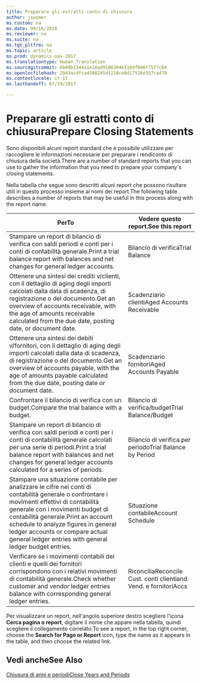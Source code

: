 ```yaml
---
title: Preparare gli estratti conto di chiusura
author: jswymer
ms.custom: na
ms.date: 09/16/2016
ms.reviewer: na
ms.suite: na
ms.tgt_pltfrm: na
ms.topic: article
ms.prod: dynamics-nav-2017
ms.translationtype: Human Translation
ms.sourcegitcommit: 6b60b1344a1e18ad91863046110df880f75f7c04
ms.openlocfilehash: 2943acdfca4580245d1210ce0d17526e357ca478
ms.contentlocale: it-it
ms.lasthandoff: 07/19/2017

---
```

# <a name="prepare-closing-statements"></a><span data-ttu-id="e74bb-102">Preparare gli estratti conto di chiusura</span><span class="sxs-lookup"><span data-stu-id="e74bb-102">Prepare Closing Statements</span></span>
<span data-ttu-id="e74bb-103">Sono disponibili alcuni report standard che è possibile utilizzare per raccogliere le informazioni necessarie per preparare i rendiconto di chiusura della società.</span><span class="sxs-lookup"><span data-stu-id="e74bb-103">There are a number of standard reports that you can use to gather the information that you need to prepare your company's closing statements.</span></span>

<span data-ttu-id="e74bb-104">Nella tabella che segue sono descritti alcuni report che possono risultare utili in questo processo insieme ai nomi dei report.</span><span class="sxs-lookup"><span data-stu-id="e74bb-104">The following table describes a number of reports that may be useful in this process along with the report name.</span></span>


|<span data-ttu-id="e74bb-105">Per</span><span class="sxs-lookup"><span data-stu-id="e74bb-105">To</span></span>     |<span data-ttu-id="e74bb-106">Vedere questo report.</span><span class="sxs-lookup"><span data-stu-id="e74bb-106">See this report</span></span>       |
|-------|----------------------|
|<span data-ttu-id="e74bb-107">Stampare un report di bilancio di verifica con saldi periodi e conti per i conti di contabilità generale.</span><span class="sxs-lookup"><span data-stu-id="e74bb-107">Print a trial balance report with balances and net changes for general ledger accounts.</span></span>|<span data-ttu-id="e74bb-108">Bilancio di verifica</span><span class="sxs-lookup"><span data-stu-id="e74bb-108">Trial Balance</span></span>|
|<span data-ttu-id="e74bb-109">Ottenere una sintesi dei crediti v/clienti, con il dettaglio di aging degli importi calcolati dalla data di scadenza, di registrazione o del documento.</span><span class="sxs-lookup"><span data-stu-id="e74bb-109">Get an overview of accounts receivable, with the age of amounts receivable calculated from the due date, posting date, or document date.</span></span>|<span data-ttu-id="e74bb-110">Scadenziario clienti</span><span class="sxs-lookup"><span data-stu-id="e74bb-110">Aged Accounts Receivable</span></span>|
|<span data-ttu-id="e74bb-111">Ottenere una sintesi dei debiti v/fornitori, con il dettaglio di aging degli importi calcolati dalla data di scadenza, di registrazione o del documento.</span><span class="sxs-lookup"><span data-stu-id="e74bb-111">Get an overview of accounts payable, with the age of amounts payable calculated from the due date, posting date or document date.</span></span>|<span data-ttu-id="e74bb-112">Scadenziario fornitori</span><span class="sxs-lookup"><span data-stu-id="e74bb-112">Aged Accounts Payable</span></span>|
|<span data-ttu-id="e74bb-113">Confrontare il bilancio di verifica con un budget.</span><span class="sxs-lookup"><span data-stu-id="e74bb-113">Compare the trial balance with a budget.</span></span>|<span data-ttu-id="e74bb-114">Bilancio di verifica/budget</span><span class="sxs-lookup"><span data-stu-id="e74bb-114">Trial Balance/Budget</span></span>|
|<span data-ttu-id="e74bb-115">Stampare un report di bilancio di verifica con saldi periodi e conti per i conti di contabilità generale calcolati per una serie di periodi.</span><span class="sxs-lookup"><span data-stu-id="e74bb-115">Print a trial balance report with balances and net changes for general ledger accounts calculated for a series of periods.</span></span>|<span data-ttu-id="e74bb-116">Bilancio di verifica per periodo</span><span class="sxs-lookup"><span data-stu-id="e74bb-116">Trial Balance by Period</span></span>|
|<span data-ttu-id="e74bb-117">Stampare una situazione contabile per analizzare le cifre nei conti di contabilità generale o confrontare i movimenti effettivi di contabilità generale con i movimenti budget di contabilità generale.</span><span class="sxs-lookup"><span data-stu-id="e74bb-117">Print an account schedule to analyze figures in general ledger accounts or compare actual general ledger entries with general ledger budget entries.</span></span>|<span data-ttu-id="e74bb-118">Situazione contabile</span><span class="sxs-lookup"><span data-stu-id="e74bb-118">Account Schedule</span></span>|
|<span data-ttu-id="e74bb-119">Verificare se i movimenti contabili dei clienti e quelli dei fornitori corrispondono con i relativi movimenti di contabilità generale.</span><span class="sxs-lookup"><span data-stu-id="e74bb-119">Check whether customer and vendor ledger entries balance with corresponding general ledger entries.</span></span>|<span data-ttu-id="e74bb-120">Riconcilia</span><span class="sxs-lookup"><span data-stu-id="e74bb-120">Reconcile Cust.</span></span> <span data-ttu-id="e74bb-121">conti clienti</span><span class="sxs-lookup"><span data-stu-id="e74bb-121">and Vend.</span></span> <span data-ttu-id="e74bb-122">e fornitori</span><span class="sxs-lookup"><span data-stu-id="e74bb-122">Accs</span></span>|
<span data-ttu-id="e74bb-123">Per visualizzare un report, nell'angolo superiore destro scegliere l'icona **Cerca pagina o report**, digitare il nome che appare nella tabella, quindi scegliere il collegamento correlato.</span><span class="sxs-lookup"><span data-stu-id="e74bb-123">To see a report, in the top right corner, choose the **Search for Page or Report** icon, type the name as it appears in the table, and then choose the related link.</span></span>
## <a name="see-also"></a><span data-ttu-id="e74bb-124">Vedi anche</span><span class="sxs-lookup"><span data-stu-id="e74bb-124">See Also</span></span>
[<span data-ttu-id="e74bb-125">Chiusura di anni e periodi</span><span class="sxs-lookup"><span data-stu-id="e74bb-125">Close Years and Periods</span></span>](year-close-years-periods.md)


